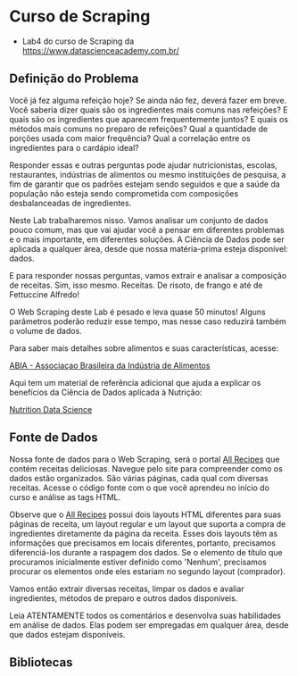 # Curso de Scraping
- Lab4 do curso de Scraping da https://www.datascienceacademy.com.br/

## Definição do Problema

Você já fez alguma refeição hoje? Se ainda não fez, deverá fazer em breve. Você saberia dizer quais são os ingredientes mais comuns nas refeições? E quais são os ingredientes que aparecem frequentemente juntos? E quais os métodos mais comuns no preparo de refeições? Qual a quantidade de porções usada com maior frequência? Qual a correlação entre os ingredientes para o cardápio ideal?

Responder essas e outras perguntas pode ajudar nutricionistas, escolas, restaurantes, indústrias de alimentos ou mesmo instituições de pesquisa, a fim de garantir que os padrões estejam sendo seguidos e que a saúde da população não esteja sendo comprometida com composições desbalanceadas de ingredientes.

Neste Lab trabalharemos nisso. Vamos analisar um conjunto de dados pouco comum, mas que vai ajudar você a pensar em diferentes problemas e o mais importante, em diferentes soluções. A Ciência de Dados pode ser aplicada a qualquer área, desde que nossa matéria-prima esteja disponível: dados.

E para responder nossas perguntas, vamos extrair e analisar a composição de receitas. Sim, isso mesmo. Receitas. De risoto, de frango e até de Fettuccine Alfredo!

O Web Scraping deste Lab é pesado e leva quase 50 minutos! Alguns parâmetros poderão reduzir esse tempo, mas nesse caso reduzirá também o volume de dados.

Para saber mais detalhes sobre alimentos e suas características, acesse:

<a href="https://www.abia.org.br/vsn/">ABIA - Associaçao Brasileira da Indústria de Alimentos</a>

Aqui tem um material de referência adicional que ajuda a explicar os benefícios da Ciência de Dados aplicada à Nutrição:

<a href="https://conferences.oreilly.com/strata/strata-ca-2019/public/schedule/detail/72551">Nutrition Data Science</a>


## Fonte de Dados

Nossa fonte de dados para o Web Scraping, será o portal <a href="https://www.allrecipes.com/">All Recipes</a> que contém receitas deliciosas. Navegue pelo site para compreender como os dados estão organizados. São várias páginas, cada qual com diversas receitas. Acesse o código fonte com o que você aprendeu no início do curso e análise as tags HTML.

Observe que o <a href="https://www.allrecipes.com/">All Recipes</a> possui dois layouts HTML diferentes para suas páginas de receita, um layout regular e um layout que suporta a compra de ingredientes diretamente da página da receita. Esses dois layouts têm as informações que precisamos em locais diferentes, portanto, precisamos diferenciá-los durante a raspagem dos dados. Se o elemento de título que procuramos inicialmente estiver definido como 'Nenhum', precisamos procurar os elementos onde eles estariam no segundo layout (comprador).

Vamos então extrair diversas receitas, limpar os dados e avaliar ingredientes, métodos de preparo e outros dados disponíveis.

Leia ATENTAMENTE todos os comentários e desenvolva suas habilidades em análise de dados. Elas podem ser empregadas em qualquer área, desde que dados estejam disponíveis.

## Bibliotecas
